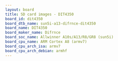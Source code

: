 ```yaml
---
layout: board
title: SD card images - DIT4350
board_id: dit4350
board_dtb_name: sun5i-a13-difrnce-dit4350
board_name: DIT4350
board_maker_name: Difrnce
board_soc_name: Allwinner A10s/A13/R8/GR8 (sun5i)
board_cpu_name: ARM Cortex A8 (armv7)
board_cpu_arch_isa: armv7
board_cpu_arch_debian: armhf
---
```

